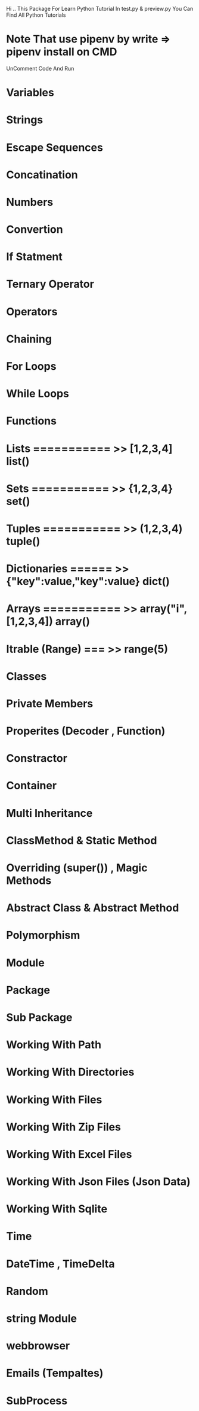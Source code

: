 Hi ..
This Package For Learn Python Tutorial
In test.py & preview.py You Can Find All Python Tutorials

# Note That use pipenv by write => pipenv install on CMD

UnComment Code And Run

# Variables

# Strings

# Escape Sequences

# Concatination

# Numbers

# Convertion

# If Statment

# Ternary Operator

# Operators

# Chaining

# For Loops

# While Loops

# Functions

# Lists =========== >> [1,2,3,4] list()

# Sets =========== >> {1,2,3,4} set()

# Tuples =========== >> (1,2,3,4) tuple()

# Dictionaries ====== >> {"key":value,"key":value} dict()

# Arrays =========== >> array("i",[1,2,3,4]) array()

# Itrable (Range) === >> range(5)

# Classes

# Private Members

# Properites (Decoder , Function)

# Constractor

# Container

# Multi Inheritance

# ClassMethod & Static Method

# Overriding (super()) , Magic Methods

# Abstract Class & Abstract Method

# Polymorphism

# Module

# Package

# Sub Package

# Working With Path

# Working With Directories

# Working With Files

# Working With Zip Files

# Working With Excel Files

# Working With Json Files (Json Data)

# Working With Sqlite

# Time

# DateTime , TimeDelta

# Random

# string Module

# webbrowser

# Emails (Tempaltes)

# SubProcess
